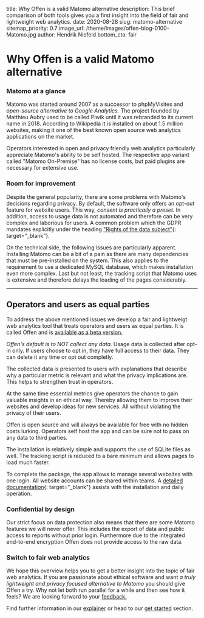 title: Why Offen is a valid Matomo alternative
description: This brief comparison of both tools gives you a first insight into the field of fair and lightweight web analytics.
date: 2020-08-28
slug: matomo-alternative
sitemap_priority: 0.7
image_url: /theme/images/offen-blog-0100-Matomo.jpg
author: Hendrik Niefeld
bottom_cta: fair

# Why Offen is a valid Matomo alternative

### Matomo at a glance

Matomo was started around 2007 as a successor to phpMyVisites and *open-source alternative to Google Analytics.* The project founded by Matthieu Aubry used to be called Piwik until it was rebranded to its current name in 2018. According to Wikipedia it is installed on about 1.5 million websites, making it one of the best known open source web analytics applications on the market.

Operators interested in open and privacy friendly web analytics particularly appreciate Matomo's ability to be self hosted. The respective app variant called "Matomo On-Premise" has no license costs, but paid plugins are necessary for extensive use.

### Room for improvement

Despite the general popularity, there are some problems with Matomo's decisions regarding privacy. By default, the software only offers an opt-out feature for website users. This way, *consent is practically a preset.* In addition, access to usage data is not automated and therefore can be very complex and laborious for users. A common problem which the GDPR mandates explicitly under the heading ["Rights of the data subject"](https://en.wikipedia.org/wiki/General_Data_Protection_Regulation#III_Rights_of_the_data_subject){: target="_blank"}.

On the technical side, the following issues are particularly apparent. Installing Matomo can be a bit of a pain as there are many dependencies that must be pre-installed on the system. This also applies to the requirement to use a dedicated MySQL database, which makes installation even more complex. Last but not least, the tracking script that Matomo uses is extensive and therefore delays the loading of the pages considerably.

---

## Operators and users as equal parties

To address the above mentioned issues we develop a fair and lightweigt web analytics tool that treats operators and users as equal parties. It is called Offen and is [available as a beta version.](https://www.offen.dev/get-started/)

*Offen's default is to NOT collect any data.* Usage data is collected after opt-in only. If users choose to opt in, they have full access to their data. They can delete it any time or opt out completly.

The collected data is presented to users with explanations that describe why a particular metric is relevant and what the privacy implications are. This helps to strengthen trust in operators.

At the same time essential metrics give operators the chance to gain valuable insights in an ethical way. Thereby allowing them to improve their websites and develop ideas for new services. All without violating the privacy of their users.

Offen is open source and will always be available for free with no hidden costs lurking. Operators self host the app and can be sure not to pass on any data to third parties.

The installation is relatively simple and supports the use of SQLite files as well. The tracking script is reduced to a bare minimum and allows pages to load much faster.

To complete the package, the app allows to manage several websites with one login. All website accounts can be shared within teams. A [detailed documentation](https://docs.offen.dev/){: target="_blank"} assists with the installation and daily operation.

### Confidential by design

Our strict focus on data protection also means that there are some Matomo features we will never offer. This includes the export of data and public access to reports without prior login. Furthermore due to the integrated end-to-end encryption Offen does not provide access to the raw data.

### Switch to fair web analytics

We hope this overview helps you to get a better insight into the topic of fair web analytics. If you are passionate about ethical software and want *a truly lightweight and privacy focused alternative to Matomo* you should give Offen a try. Why not let both run parallel for a while and then see how it feels? We are looking forward to your [feedback.](mailto:hioffen@posteo.de)


Find further information in our [explainer](https://www.offen.dev/#bg-explainer) or head to our [get started](https://www.offen.dev/get-started/) section.
